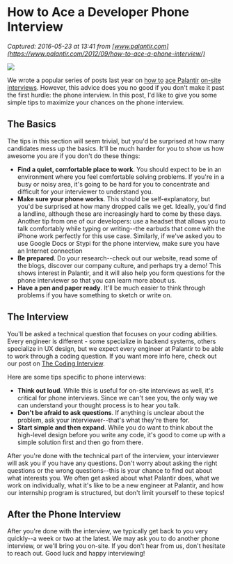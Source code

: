 # How to Ace a Developer Phone Interview

_Captured: 2016-05-23 at 13:41 from [www.palantir.com](https://www.palantir.com/2012/09/how-to-ace-a-phone-interview/)_

![](https://www.palantir.com/wp-assets/wp-content/uploads/2012/09/rotary-phone.jpg)

We wrote a popular series of posts last year on [how to](http://www.palantir.com/2011/09/how-to-ace-an-algorithms-interview/) [ace Palantir](http://www.palantir.com/2011/10/the-coding-interview/) [on-site](http://www.palantir.com/2011/12/the-ui-design-interview/) [interviews](http://www.palantir.com/2011/10/how-to-ace-a-systems-design-interview/). However, this advice does you no good if you don't make it past the first hurdle: the phone interview. In this post, I'd like to give you some simple tips to maximize your chances on the phone interview.

## The Basics

The tips in this section will seem trivial, but you'd be surprised at how many candidates mess up the basics. It'll be much harder for you to show us how awesome you are if you don't do these things:

  * **Find a quiet, comfortable place to work**. You should expect to be in an environment where you feel comfortable solving problems. If you're in a busy or noisy area, it's going to be hard for you to concentrate and difficult for your interviewer to understand you.
  * **Make sure your phone works**. This should be self-explanatory, but you'd be surprised at how many dropped calls we get. Ideally, you'd find a landline, although these are increasingly hard to come by these days. Another tip from one of our developers: use a headset that allows you to talk comfortably while typing or writing--the earbuds that come with the iPhone work perfectly for this use case. Similarly, if we've asked you to use Google Docs or Stypi for the phone interview, make sure you have an Internet connection
  * **Be prepared**. Do your research--check out our website, read some of the blogs, discover our company culture, and perhaps try a demo! This shows interest in Palantir, and it will also help you form questions for the phone interviewer so that you can learn more about us.
  * **Have a pen and paper ready**. It'll be much easier to think through problems if you have something to sketch or write on.

## The Interview

You'll be asked a technical question that focuses on your coding abilities. Every engineer is different - some specialize in backend systems, others specialize in UX design, but we expect every engineer at Palantir to be able to work through a coding question. If you want more info here, check out our post on [The Coding Interview](http://www.palantir.com/2011/10/the-coding-interview/).

Here are some tips specific to phone interviews:

  * **Think out loud**. While this is useful for on-site interviews as well, it's critical for phone interviews. Since we can't see you, the only way we can understand your thought process is to hear you talk.
  * **Don't be afraid to ask questions**. If anything is unclear about the problem, ask your interviewer--that's what they're there for.
  * **Start simple and then expand**. While you do want to think about the high-level design before you write any code, it's good to come up with a simple solution first and then go from there.

After you're done with the technical part of the interview, your interviewer will ask you if you have any questions. Don't worry about asking the right questions or the wrong questions--this is your chance to find out about what interests you. We often get asked about what Palantir does, what we work on individually, what it's like to be a new engineer at Palantir, and how our internship program is structured, but don't limit yourself to these topics!

## After the Phone Interview

After you're done with the interview, we typically get back to you very quickly--a week or two at the latest. We may ask you to do another phone interview, or we'll bring you on-site. If you don't hear from us, don't hesitate to reach out. Good luck and happy interviewing!
